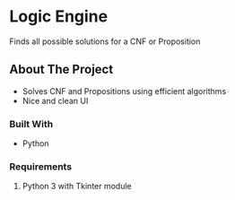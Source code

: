 # Logic Engine
Finds all possible solutions for a CNF or Proposition


<!-- ABOUT THE PROJECT -->
## About The Project
* Solves CNF and Propositions using efficient algorithms
* Nice and clean UI

### Built With

* Python

### Requirements

1. Python 3 with Tkinter module
